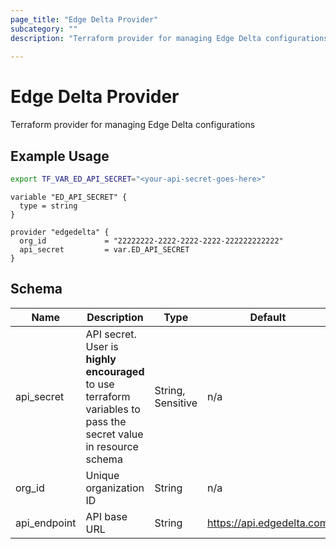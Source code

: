 ```yaml
---
page_title: "Edge Delta Provider"
subcategory: ""
description: "Terraform provider for managing Edge Delta configurations"
  
---
```


# Edge Delta Provider

Terraform provider for managing Edge Delta configurations

## Example Usage

```bash
export TF_VAR_ED_API_SECRET="<your-api-secret-goes-here>"
```

```hcl
variable "ED_API_SECRET" {
  type = string
}

provider "edgedelta" {
  org_id             = "22222222-2222-2222-2222-222222222222"
  api_secret         = var.ED_API_SECRET
}
```

## Schema

| Name         | Description                                                                                                        | Type               | Default                   | Required |
|--------------|--------------------------------------------------------------------------------------------------------------------|--------------------|---------------------------|----------|
| api_secret   | API secret. User is  **highly encouraged**  to use terraform variables to pass the secret value in resource schema | String,  Sensitive | n/a                       | yes      |
| org_id       | Unique organization ID                                                                                             | String             | n/a                       | yes      |
| api_endpoint | API base URL                                                                                                       | String             | https://api.edgedelta.com | no       |